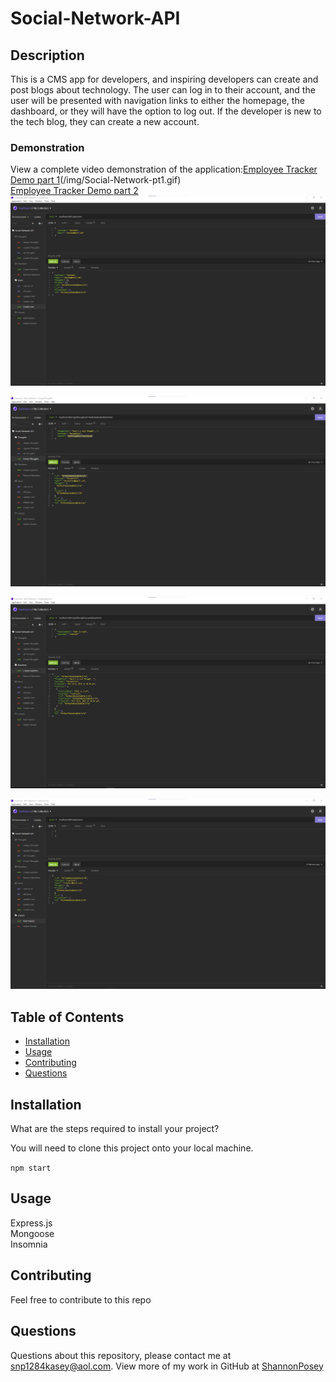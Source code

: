 # Social-Network-API

## Description 
This is a CMS app for developers, and inspiring developers can create and post blogs about technology.  The user can log in to their account, and the user will be presented with navigation links to either the homepage, the dashboard, or they will have the option to log out.  If the developer is new to the tech blog, they can create a new account. 

### Demonstration
View a complete video demonstration of the application:[Employee Tracker Demo part 1](https://youtu.be/kMl4gNsCC14)(/img/Social-Network-pt1.gif)
<br/>
[Employee Tracker Demo part 2](https://youtu.be/8R0oe3AHGUo)
<br/>
![Social-Network-API](/img/User.png)
<br/>

![Social-Network-API](/img/Thoughts.png)
<br/>

![Social-Network-API](/img/reactions.png)
<br/>

![Social-Network-API](/img/Friends.png)
<br/>
## Table of Contents 

* [Installation](#installation)
* [Usage](#usage)
* [Contributing](#contributing)
* [Questions](#questions)

## Installation

What are the steps required to install your project?

You will need to clone this project onto your local machine.

`npm start`

## Usage

Express.js <br/> Mongoose </br> Insomnia


## Contributing

Feel free to contribute to this repo

## Questions

Questions about this repository, please contact me at [snp1284kasey@aol.com](mailto:snp1284kasey@aol.com). View more of my work in GitHub at [ShannonPosey](https://github.com/ShannonPosey)

